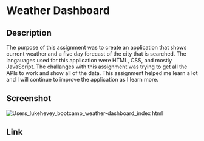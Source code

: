 # Weather Dashboard


## Description
The purpose of this assignment was to create an application that shows current weather and a five day forecast of the city that is searched. The langauages used for this application were HTML, CSS, and mostly JavaScript. The challanges with this assignment was trying to get all the APIs to work and show all of the data. This assignment helped me learn a lot and I will continue to improve the application as I learn more. 

## Screenshot
![_Users_lukehevey_bootcamp_weather-dashboard_index html_](https://github.com/lukehevey/weather-dashboard/assets/135035859/234d4139-3796-4c1d-801a-92dd313b0d32)


## Link
